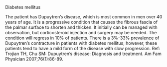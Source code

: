Diabetes mellitus

The patient has Dupuytren’s disease, which is most common in men over 40 years of age.  It is a progressive condition that causes the fibrous fascia of the palmar surface to shorten and thicken.  It initially can be managed with observation, but corticosteroid injection and surgery may be needed.  The condition will regress in 10% of patients.  There is a 3%-33% prevalence of Dupuytren’s contracture in patients with diabetes mellitus; however, these patients tend to have a mild form of the disease with slow progression. Ref: Trojian TH, Chu SM: Dupuytren’s disease: Diagnosis and treatment. Am Fam Physician 2007;76(1):86-89.